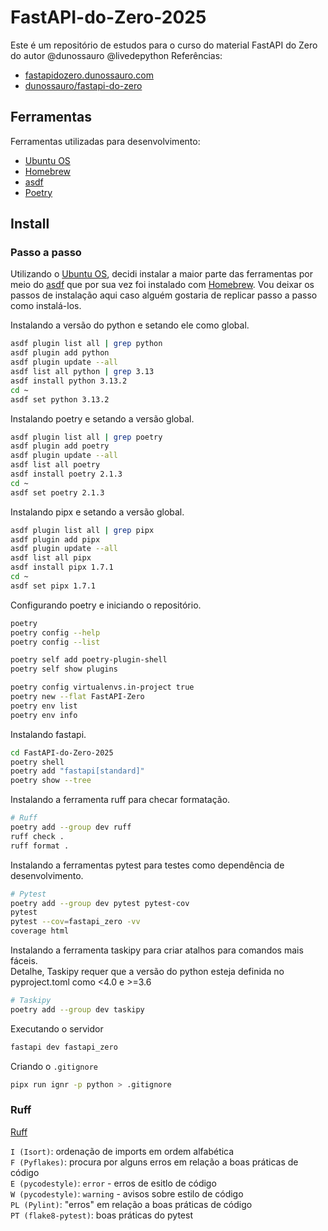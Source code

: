 # FastAPI-do-Zero-2025
Este é um repositório de estudos para o curso do material FastAPI do Zero do autor @dunossauro @livedepython
Referências: 
* [fastapidozero.dunossauro.com](https://fastapidozero.dunossauro.com/4.0/)
* [dunossauro/fastapi-do-zero](https://github.com/dunossauro/fastapi-do-zero?tab=readme-ov-file)

## Ferramentas

Ferramentas utilizadas para desenvolvimento:
* [Ubuntu OS](https://ubuntu.com/)
* [Homebrew](https://brew.sh/)
* [asdf](https://asdf-vm.com/)
* [Poetry](https://python-poetry.org/)

## Install

### Passo a passo

Utilizando o [Ubuntu OS](https://ubuntu.com/), decidi instalar a maior parte das ferramentas por meio do [asdf](https://asdf-vm.com/) que por sua vez foi instalado com [Homebrew](https://brew.sh/). Vou deixar os passos de instalação aqui caso alguém gostaria de replicar passo a passo como instalá-los.  
  
Instalando a versão do python e setando ele como global.  
```sh
asdf plugin list all | grep python
asdf plugin add python
asdf plugin update --all
asdf list all python | grep 3.13
asdf install python 3.13.2
cd ~
asdf set python 3.13.2
```

Instalando poetry e setando a versão global.  
```sh
asdf plugin list all | grep poetry
asdf plugin add poetry
asdf plugin update --all
asdf list all poetry
asdf install poetry 2.1.3
cd ~
asdf set poetry 2.1.3
```

Instalando pipx e setando a versão global.  
```sh
asdf plugin list all | grep pipx
asdf plugin add pipx
asdf plugin update --all
asdf list all pipx
asdf install pipx 1.7.1
cd ~
asdf set pipx 1.7.1
```

Configurando poetry e iniciando o repositório.  
```sh
poetry 
poetry config --help
poetry config --list

poetry self add poetry-plugin-shell
poetry self show plugins

poetry config virtualenvs.in-project true  
poetry new --flat FastAPI-Zero
poetry env list
poetry env info
```

Instalando fastapi.  
```sh
cd FastAPI-do-Zero-2025
poetry shell
poetry add "fastapi[standard]"
poetry show --tree
```

Instalando a ferramenta ruff para checar formatação.  
```sh
# Ruff
poetry add --group dev ruff
ruff check .
ruff format .
```

Instalando a ferramentas pytest para testes como dependência de desenvolvimento.  
```sh
# Pytest
poetry add --group dev pytest pytest-cov
pytest
pytest --cov=fastapi_zero -vv
coverage html
```
Instalando a ferramenta taskipy para criar atalhos para comandos mais fáceis.  
Detalhe, Taskipy requer que a versão do python esteja definida no pyproject.toml como <4.0 e >=3.6  
```sh
# Taskipy
poetry add --group dev taskipy
```

Executando o servidor  
```sh
fastapi dev fastapi_zero
```

Criando o `.gitignore`  
```sh
pipx run ignr -p python > .gitignore
```

### Ruff

[Ruff](https://docs.astral.sh/ruff/)

`I (Isort)`: ordenação de imports em ordem alfabética  
`F (Pyflakes)`: procura por alguns erros em relação a boas práticas de código  
`E (pycodestyle)`: `error` - erros de esitlo de código  
`W (pycodestyle)`: `warning` - avisos sobre estilo de código  
`PL (Pylint)`: "erros" em relação a boas práticas de código  
`PT (flake8-pytest)`: boas práticas do pytest  

